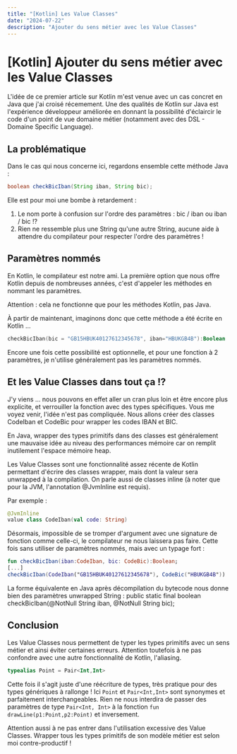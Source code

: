 ```yaml
---
title: "[Kotlin] Les Value Classes"
date: "2024-07-22"
description: "Ajouter du sens métier avec les Value Classes"
---
```

# [Kotlin] Ajouter du sens métier avec les Value Classes

L'idée de ce premier article sur Kotlin m'est venue avec un cas concret en Java que j'ai croisé récemement. Une des qualités de Kotlin sur Java est l'expérience développeur améliorée en donnant la possibilité d'éclaircir le code d'un point de vue domaine métier (notamment avec des DSL - Domaine Specific Language).

## La problématique

Dans le cas qui nous concerne ici, regardons ensemble cette méthode Java :

```java
boolean checkBicIban(String iban, String bic);
```

Elle est pour moi une bombe à retardement :

1. Le nom porte à confusion sur l'ordre des paramètres : bic / iban ou iban / bic !?
2. Rien ne ressemble plus une String qu'une autre String, aucune aide à attendre du compilateur pour respecter l'ordre des paramètres !

## Paramètres nommés

En Kotlin, le compilateur est notre ami. La première option que nous offre Kotlin depuis de nombreuses années, c'est d'appeler les méthodes en nommant les paramètres.

Attention : cela ne fonctionne que pour les méthodes Kotlin, pas Java.

À partir de maintenant, imaginons donc que cette méthode a été écrite en Kotlin …

```kotlin
checkBicIban(bic = "GB15HBUK40127612345678", iban="HBUKGB4B"):Boolean
```

Encore une fois cette possibilité est optionnelle, et pour une fonction à 2 paramètres, je n'utilise généralement pas les paramètres nommés.

## Et les Value Classes dans tout ça !?

J'y viens … nous pouvons en effet aller un cran plus loin et être encore plus explicite, et verrouiller la fonction avec des types spécifiques. Vous me voyez venir, l'idée n'est pas compliquée. Nous allons créer des classes CodeIban et CodeBic pour wrapper les codes IBAN et BIC.

En Java, wrapper des types primitifs dans des classes est généralement une mauvaise idée au niveau des performances mémoire car on remplit inutilement l'espace mémoire heap.

Les Value Classes sont une fonctionnalité assez récente de Kotlin permettant d'écrire des classes wrapper, mais dont la valeur sera unwrapped à la compilation. On parle aussi de classes inline (à noter que pour la JVM, l'annotation @JvmInline est requis).

Par exemple :

```kotlin
@JvmInline
value class CodeIban(val code: String)
```

Désormais, impossible de se tromper d'argument avec une signature de fonction comme celle-ci, le compilateur ne nous laissera pas faire. Cette fois sans utiliser de paramètres nommés, mais avec un typage fort :

```kotlin
fun checkBicIban(iban:CodeIban, bic: CodeBic):Boolean;
[...]
checkBicIban(CodeIban("GB15HBUK40127612345678"), CodeBic("HBUKGB4B"))
```

La forme équivalente en Java après décompilation du bytecode nous donne bien des paramètres unwrapped String :
public static final boolean checkBicIban(@NotNull String iban, @NotNull String bic);

## Conclusion

Les Value Classes nous permettent de typer les types primitifs avec un sens métier et ainsi éviter certaines erreurs.
Attention toutefois à ne pas confondre avec une autre fonctionnalité de Kotlin, l'aliasing.

```kotlin
typealias Point = Pair<Int,Int>
```

Cette fois il s'agit juste d'une réécriture de types, très pratique pour des types génériques à rallonge ! Ici `Point` et `Pair<Int,Int>` sont synonymes et parfaitement interchangeables. Rien ne nous interdira de passer des paramètres de type `Pair<Int, Int>` à la fonction `fun drawLine(p1:Point,p2:Point)` et inversement.

Attention aussi à ne pas entrer dans l'utilisation excessive des Value Classes. Wrapper tous les types primitifs de son modèle métier est selon moi contre-productif !

